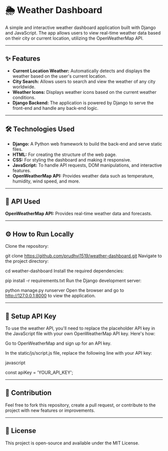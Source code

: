 # 🌦️ Weather Dashboard
A simple and interactive weather dashboard application built with Django and JavaScript. The app allows users to view real-time weather data based on their city or current location, utilizing the OpenWeatherMap API.

---

## ✨ Features
- **Current Location Weather:** Automatically detects and displays the weather based on the user's current location.
- **City Search:** Allows users to search and view the weather of any city worldwide.
- **Weather Icons:** Displays weather icons based on the current weather conditions.
- **Django Backend:** The application is powered by Django to serve the front-end and handle any back-end logic.

---

## 🛠️ Technologies Used
- **Django:** A Python web framework to build the back-end and serve static files.
- **HTML:** For creating the structure of the web page.
- **CSS:** For styling the dashboard and making it responsive.
- **JavaScript:** To handle API requests, DOM manipulations, and interactive features.
- **OpenWeatherMap API:** Provides weather data such as temperature, humidity, wind speed, and more.

---

## 🔑 API Used
**OpenWeatherMap API:** Provides real-time weather data and forecasts.

---

## ⚙️ How to Run Locally
Clone the repository:


git clone https://github.com/prudhvi1519/weather-dashboard.git
Navigate to the project directory:


cd weather-dashboard
Install the required dependencies:


pip install -r requirements.txt
Run the Django development server:

python manage.py runserver
Open the browser and go to http://127.0.0.1:8000 to view the application.

---

## 🔑 Setup API Key
To use the weather API, you'll need to replace the placeholder API key in the JavaScript file with your own OpenWeatherMap API key. Here's how:

Go to OpenWeatherMap and sign up for an API key.

In the static/js/script.js file, replace the following line with your API key:

javascript

const apiKey = 'YOUR_API_KEY';

---

## 🤝 Contribution
Feel free to fork this repository, create a pull request, or contribute to the project with new features or improvements.

---

## 📜 License
This project is open-source and available under the MIT License.
